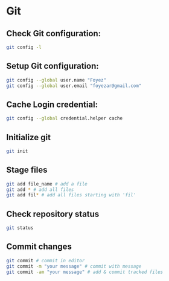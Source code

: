 # Git

## Check Git configuration:

```bash
git config -l
```

## Setup Git configuration:

```bash
git config --global user.name "Foyez"
git config --global user.email "foyezar@gmail.com"
```

## Cache Login credential:

```bash
git config --global credential.helper cache
```

## Initialize git

```bash
git init
```

## Stage files

```bash
git add file_name # add a file
git add * # add all files
git add fil* # add all files starting with 'fil'
```

## Check repository status

```bash
git status
```

## Commit changes

```bash
git commit # commit in editor
git commit -m "your message" # commit with message
git commit -am "your message" # add & commit tracked files
```
